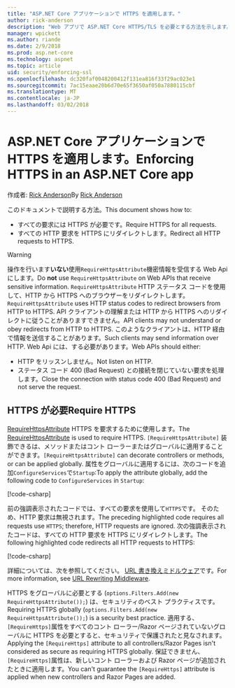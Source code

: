 ```yaml
---
title: "ASP.NET Core アプリケーションで HTTPS を適用します。"
author: rick-anderson
description: "Web アプリで ASP.NET Core HTTPS/TLS を必要とする方法を示します。"
manager: wpickett
ms.author: riande
ms.date: 2/9/2018
ms.prod: asp.net-core
ms.technology: aspnet
ms.topic: article
uid: security/enforcing-ssl
ms.openlocfilehash: dc320faf0048200412f131ea816f33f29ac023e1
ms.sourcegitcommit: 7ac15eaae20b6d70e65f3650af050a7880115cbf
ms.translationtype: MT
ms.contentlocale: ja-JP
ms.lasthandoff: 03/02/2018
---
```

# <a name="enforcing-https-in-an-aspnet-core-app"></a><span data-ttu-id="f8158-103">ASP.NET Core アプリケーションで HTTPS を適用します。</span><span class="sxs-lookup"><span data-stu-id="f8158-103">Enforcing HTTPS in an ASP.NET Core app</span></span>

<span data-ttu-id="f8158-104">作成者: [Rick Anderson](https://twitter.com/RickAndMSFT)</span><span class="sxs-lookup"><span data-stu-id="f8158-104">By [Rick Anderson](https://twitter.com/RickAndMSFT)</span></span>

<span data-ttu-id="f8158-105">このドキュメントで説明する方法。</span><span class="sxs-lookup"><span data-stu-id="f8158-105">This document shows how to:</span></span>

- <span data-ttu-id="f8158-106">すべての要求には HTTPS が必要です。</span><span class="sxs-lookup"><span data-stu-id="f8158-106">Require HTTPS for all requests.</span></span>
- <span data-ttu-id="f8158-107">すべての HTTP 要求を HTTPS にリダイレクトします。</span><span class="sxs-lookup"><span data-stu-id="f8158-107">Redirect all HTTP requests to HTTPS.</span></span>

> [!WARNING]
> <span data-ttu-id="f8158-108">操作を行います**いない**使用`RequireHttpsAttribute`機密情報を受信する Web Api にします。</span><span class="sxs-lookup"><span data-stu-id="f8158-108">Do **not** use `RequireHttpsAttribute` on Web APIs that receive sensitive information.</span></span> <span data-ttu-id="f8158-109">`RequireHttpsAttribute` HTTP ステータス コードを使用して、HTTP から HTTPS へのブラウザーをリダイレクトします。</span><span class="sxs-lookup"><span data-stu-id="f8158-109">`RequireHttpsAttribute` uses HTTP status codes to redirect browsers from HTTP to HTTPS.</span></span> <span data-ttu-id="f8158-110">API クライアントの理解または HTTP から HTTPS へのリダイレクトに従うことがありますできません。</span><span class="sxs-lookup"><span data-stu-id="f8158-110">API clients may not understand or obey redirects from HTTP to HTTPS.</span></span> <span data-ttu-id="f8158-111">このようなクライアントは、HTTP 経由で情報を送信することがあります。</span><span class="sxs-lookup"><span data-stu-id="f8158-111">Such clients may send information over HTTP.</span></span> <span data-ttu-id="f8158-112">Web Api には、する必要があります。</span><span class="sxs-lookup"><span data-stu-id="f8158-112">Web APIs should either:</span></span>
>
>* <span data-ttu-id="f8158-113">HTTP をリッスンしません。</span><span class="sxs-lookup"><span data-stu-id="f8158-113">Not listen on HTTP.</span></span>
>* <span data-ttu-id="f8158-114">ステータス コード 400 (Bad Request) との接続を閉じていない要求を処理します。</span><span class="sxs-lookup"><span data-stu-id="f8158-114">Close the connection with status code 400 (Bad Request) and not serve the request.</span></span>

## <a name="require-https"></a><span data-ttu-id="f8158-115">HTTPS が必要</span><span class="sxs-lookup"><span data-stu-id="f8158-115">Require HTTPS</span></span>

<span data-ttu-id="f8158-116">[RequireHttpsAttribute](/dotnet/api/Microsoft.AspNetCore.Mvc.RequireHttpsAttribute) HTTPS を要求するために使用します。</span><span class="sxs-lookup"><span data-stu-id="f8158-116">The [RequireHttpsAttribute](/dotnet/api/Microsoft.AspNetCore.Mvc.RequireHttpsAttribute) is used to require HTTPS.</span></span> <span data-ttu-id="f8158-117">`[RequireHttpsAttribute]` 装飾できるは、メソッドまたはコント ローラーまたはグローバルに適用することができます。</span><span class="sxs-lookup"><span data-stu-id="f8158-117">`[RequireHttpsAttribute]` can decorate controllers or methods, or can be applied globally.</span></span> <span data-ttu-id="f8158-118">属性をグローバルに適用するには、次のコードを追加`ConfigureServices`で`Startup`:</span><span class="sxs-lookup"><span data-stu-id="f8158-118">To apply the attribute globally, add the following code to `ConfigureServices` in `Startup`:</span></span>

[!code-csharp[](authentication/accconfirm/sample/WebApp1/Startup.cs?name=snippet2&highlight=4-999)]

<span data-ttu-id="f8158-119">前の強調表示されたコードでは、すべての要求を使用して`HTTPS`です。 そのため、HTTP 要求は無視されます。</span><span class="sxs-lookup"><span data-stu-id="f8158-119">The preceding highlighted code requires all requests use `HTTPS`; therefore, HTTP requests are ignored.</span></span> <span data-ttu-id="f8158-120">次の強調表示されたコードは、すべての HTTP 要求を HTTPS にリダイレクトします。</span><span class="sxs-lookup"><span data-stu-id="f8158-120">The following highlighted code redirects all HTTP requests to HTTPS:</span></span>

[!code-csharp[](authentication/accconfirm/sample/WebApp1/Startup.cs?name=snippet_AddRedirectToHttps&highlight=7-999)]

<span data-ttu-id="f8158-121">詳細については、次を参照してください。 [URL 書き換えミドルウェア](xref:fundamentals/url-rewriting)です。</span><span class="sxs-lookup"><span data-stu-id="f8158-121">For more information, see [URL Rewriting Middleware](xref:fundamentals/url-rewriting).</span></span>

<span data-ttu-id="f8158-122">HTTPS をグローバルに必要とする (`options.Filters.Add(new RequireHttpsAttribute());`) は、セキュリティのベスト プラクティスです。</span><span class="sxs-lookup"><span data-stu-id="f8158-122">Requiring HTTPS globally (`options.Filters.Add(new RequireHttpsAttribute());`) is a security best practice.</span></span> <span data-ttu-id="f8158-123">適用する、`[RequireHttps]`属性をすべてのコント ローラー/Razor ページされていないグローバルに HTTPS を必要とすると、セキュリティで保護されたと見なされます。</span><span class="sxs-lookup"><span data-stu-id="f8158-123">Applying the `[RequireHttps]` attribute to all controllers/Razor Pages isn't considered as secure as requiring HTTPS globally.</span></span> <span data-ttu-id="f8158-124">保証できません、`[RequireHttps]`属性は、新しいコント ローラーおよび Razor ページが追加されたときに適用します。</span><span class="sxs-lookup"><span data-stu-id="f8158-124">You can't guarantee the `[RequireHttps]` attribute is applied when new controllers and Razor Pages are added.</span></span>